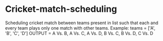 # Cricket-match-scheduling
Scheduling cricket match between teams present in list such that each and every team plays only one match with other teams.
Example: 
  teams = ['A', 'B', 'C', 'D']
  OUTPUT =  A Vs. B,
            A Vs. C,
            A Vs. D,
            B Vs. C,
            B Vs. D,
            C Vs. D
